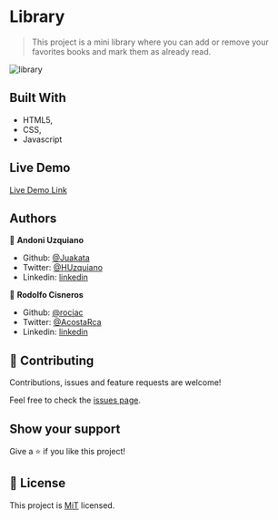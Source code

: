# Library

> This project is a mini library where you can add or remove your favorites books and mark them as already read.

![library](https://user-images.githubusercontent.com/11781597/70094090-5cfdff80-15e7-11ea-997c-4a84490dac64.png)


## Built With

- HTML5,
- CSS,
- Javascript

## Live Demo

[Live Demo Link](https://raw.githack.com/Juakata/Library/development/index.html)

## Authors

👤 **Andoni Uzquiano**

- Github: [@Juakata](https://github.com/Juakata)
- Twitter: [@HUzquiano](https://twitter.com/HUzquiano)
- Linkedin: [linkedin](https://www.linkedin.com/in/andoni-uzquiano-31304818a/)

👤 **Rodolfo Cisneros**

- Github: [@rociac](https://github.com/rociac)
- Twitter: [@AcostaRca](https://twitter.com/AcostaRca)
- Linkedin: [linkedin](https://www.linkedin.com/in/rociac/)

## 🤝 Contributing

Contributions, issues and feature requests are welcome!

Feel free to check the [issues page](issues/).

## Show your support

Give a ⭐️ if you like this project!

## 📝 License

This project is [MiT](lic.url) licensed.
